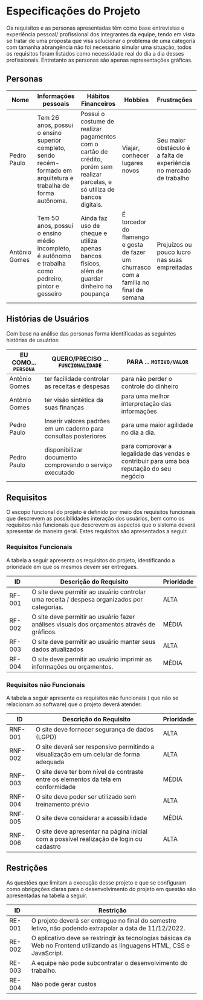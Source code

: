 # Especificações do Projeto

Os requisitos e as personas apresentadas têm como base entrevistas e experiência pessoal/ profissional dos integrantes da equipe, tendo em vista se tratar de uma proposta que visa solucionar o problema de uma categoria com tamanha abrangência não foi necessário simular uma situação, todos os requisitos foram listados como necessidade real do dia a dia desses profissionais. Entretanto as personas são apenas representações gráficas.

## Personas

|Nome | Informações pessoais | Hábitos Financeiros | Hobbies | Frustrações | Motivações |
|-----|----------------------|---------------------|---------|------------|------------|
|Pedro Paulo | Tem 26 anos, possui o ensino superior completo, sendo recém-formado em arquitetura e trabalha de forma autônoma. | Possui o costume de realizar pagamentos com o cartão de crédito, porém sem realizar parcelas, e só utiliza de bancos digitais. | Viajar, conhecer lugares novos | Seu maior obstáculo é a falta de experiência no mercado de trabalho | Desenvolvimento Profissional |
| Antônio Gomes | Tem 50 anos, possui o ensino médio incompleto, é autônomo e trabalha como pedreiro, pintor e gesseiro | Ainda faz uso de cheque e utiliza apenas bancos físicos, além de guardar dinheiro na poupança | É torcedor do flamengo e gosta de fazer um churrasco com a família no final de semana | Prejuízos ou pouco lucro nas suas empreitadas | Pretende montar uma equipe de trabalho |
## Histórias de Usuários

Com base na análise das personas forma identificadas as seguintes histórias de usuários:

|EU COMO... `PERSONA`| QUERO/PRECISO ... `FUNCIONALIDADE` |PARA ... `MOTIVO/VALOR`                 |
|--------------------|------------------------------------|----------------------------------------|
|Antônio Gomes | ter facilidade controlar as receitas e despesas | para não perder o controle do dinheiro |
|Antônio Gomes | ter visão sintética da suas finanças | para uma melhor interpretação das informações |
|Pedro Paulo | Inserir valores padrões em um caderno para consultas posteriores | para uma maior agilidade no dia a dia. |
|Pedro Paulo | disponibilizar documento comprovando o serviço executado | para comprovar a legalidade das vendas e contribuir para uma boa reputação do seu negócio |

## Requisitos

O escopo funcional do projeto é definido por meio dos requisitos funcionais que descrevem as possibilidades interação dos usuários, bem como os requisitos não funcionais que descrevem os aspectos que o sistema deverá apresentar de maneira geral. Estes requisitos são apresentados a seguir.

### Requisitos Funcionais

A tabela a seguir apresenta os requisitos do projeto, identificando a prioridade em que os mesmos devem ser entregues.

|ID    | Descrição do Requisito  | Prioridade |
|------|-----------------------------------------|----|
|RF-001| O site deve permitir ao usuário controlar uma receita / despesa  organizados por categorias. | ALTA | 
|RF-002| O site deve permitir ao usuário fazer análises visuais dos orçamentos através de gráficos. | MÉDIA |
|RF-003 | O site deve permitir ao usuário manter seus dados atualizados | ALTA |
|RF-004 | O site deve permitir ao usuário imprimir as informações ou orçamentos. | MÉDIA |


### Requisitos não Funcionais

A tabela a seguir apresenta os requisitos não funcionais ( que não se relacionam ao software) que o projeto deverá atender.

|ID     | Descrição do Requisito  |Prioridade |
|-------|-------------------------|----|
|RNF-001| O site deve fornecer segurança de dados (LGPD) | ALTA | 
|RNF-002| O site deverá ser responsivo permitindo a visualização em um celular de forma adequada | ALTA |
|RNF-003 | O site deve ter bom nível de contraste entre os elementos da tela em conformidade | MÉDIA |
|RNF-004 | O site deve poder ser utilizado sem treinamento prévio | ALTA |
|RNF-005 | O site deve considerar a acessibilidade | MÉDIA |
|RNF-006 | O site deve apresentar na página inicial com a possível realização de login ou cadastro | ALTA |

## Restrições

As questões que limitam a execução desse projeto e que se configuram como obrigações claras para o desenvolvimento do projeto em questão são apresentadas na tabela a seguir.

|ID| Restrição                                             |
|--|-------------------------------------------------------|
|RE-001| O projeto deverá ser entregue no final do semestre letivo, não podendo extrapolar a data de 11/12/2022. |
|RE-002| O aplicativo deve se restringir às tecnologias básicas da Web no Frontend utilizando as linguagens HTML, CSS e JavaScript. |
|RE-003 | A equipe não pode subcontratar o desenvolvimento do trabalho. |
|RE-004 | Não pode gerar custos |
